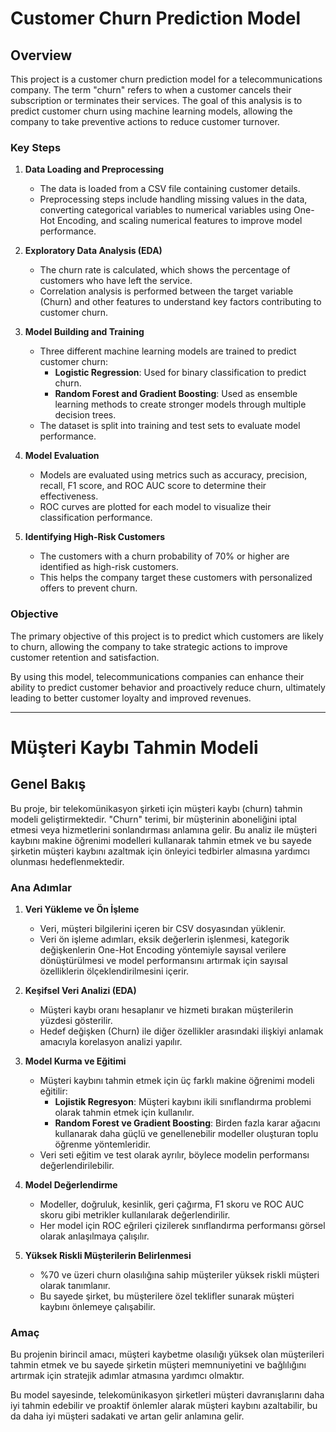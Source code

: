 # Customer Churn Prediction Model

## Overview
This project is a customer churn prediction model for a telecommunications company. The term "churn" refers to when a customer cancels their subscription or terminates their services. The goal of this analysis is to predict customer churn using machine learning models, allowing the company to take preventive actions to reduce customer turnover.

### Key Steps
1. **Data Loading and Preprocessing**
   - The data is loaded from a CSV file containing customer details.
   - Preprocessing steps include handling missing values in the data, converting categorical variables to numerical variables using One-Hot Encoding, and scaling numerical features to improve model performance.

2. **Exploratory Data Analysis (EDA)**
   - The churn rate is calculated, which shows the percentage of customers who have left the service.
   - Correlation analysis is performed between the target variable (Churn) and other features to understand key factors contributing to customer churn.

3. **Model Building and Training**
   - Three different machine learning models are trained to predict customer churn:
     - **Logistic Regression**: Used for binary classification to predict churn.
     - **Random Forest and Gradient Boosting**: Used as ensemble learning methods to create stronger models through multiple decision trees.
   - The dataset is split into training and test sets to evaluate model performance.

4. **Model Evaluation**
   - Models are evaluated using metrics such as accuracy, precision, recall, F1 score, and ROC AUC score to determine their effectiveness.
   - ROC curves are plotted for each model to visualize their classification performance.

5. **Identifying High-Risk Customers**
   - The customers with a churn probability of 70% or higher are identified as high-risk customers.
   - This helps the company target these customers with personalized offers to prevent churn.

### Objective
The primary objective of this project is to predict which customers are likely to churn, allowing the company to take strategic actions to improve customer retention and satisfaction.

By using this model, telecommunications companies can enhance their ability to predict customer behavior and proactively reduce churn, ultimately leading to better customer loyalty and improved revenues.

---

# Müşteri Kaybı Tahmin Modeli

## Genel Bakış
Bu proje, bir telekomünikasyon şirketi için müşteri kaybı (churn) tahmin modeli geliştirmektedir. "Churn" terimi, bir müşterinin aboneliğini iptal etmesi veya hizmetlerini sonlandırması anlamına gelir. Bu analiz ile müşteri kaybını makine öğrenimi modelleri kullanarak tahmin etmek ve bu sayede şirketin müşteri kaybını azaltmak için önleyici tedbirler almasına yardımcı olunması hedeflenmektedir.

### Ana Adımlar
1. **Veri Yükleme ve Ön İşleme**
   - Veri, müşteri bilgilerini içeren bir CSV dosyasından yüklenir.
   - Veri ön işleme adımları, eksik değerlerin işlenmesi, kategorik değişkenlerin One-Hot Encoding yöntemiyle sayısal verilere dönüştürülmesi ve model performansını artırmak için sayısal özelliklerin ölçeklendirilmesini içerir.

2. **Keşifsel Veri Analizi (EDA)**
   - Müşteri kaybı oranı hesaplanır ve hizmeti bırakan müşterilerin yüzdesi gösterilir.
   - Hedef değişken (Churn) ile diğer özellikler arasındaki ilişkiyi anlamak amacıyla korelasyon analizi yapılır.

3. **Model Kurma ve Eğitimi**
   - Müşteri kaybını tahmin etmek için üç farklı makine öğrenimi modeli eğitilir:
     - **Lojistik Regresyon**: Müşteri kaybını ikili sınıflandırma problemi olarak tahmin etmek için kullanılır.
     - **Random Forest ve Gradient Boosting**: Birden fazla karar ağacını kullanarak daha güçlü ve genellenebilir modeller oluşturan toplu öğrenme yöntemleridir.
   - Veri seti eğitim ve test olarak ayrılır, böylece modelin performansı değerlendirilebilir.

4. **Model Değerlendirme**
   - Modeller, doğruluk, kesinlik, geri çağırma, F1 skoru ve ROC AUC skoru gibi metrikler kullanılarak değerlendirilir.
   - Her model için ROC eğrileri çizilerek sınıflandırma performansı görsel olarak anlaşılmaya çalışılır.

5. **Yüksek Riskli Müşterilerin Belirlenmesi**
   - %70 ve üzeri churn olasılığına sahip müşteriler yüksek riskli müşteri olarak tanımlanır.
   - Bu sayede şirket, bu müşterilere özel teklifler sunarak müşteri kaybını önlemeye çalışabilir.

### Amaç
Bu projenin birincil amacı, müşteri kaybetme olasılığı yüksek olan müşterileri tahmin etmek ve bu sayede şirketin müşteri memnuniyetini ve bağlılığını artırmak için stratejik adımlar atmasına yardımcı olmaktır.

Bu model sayesinde, telekomünikasyon şirketleri müşteri davranışlarını daha iyi tahmin edebilir ve proaktif önlemler alarak müşteri kaybını azaltabilir, bu da daha iyi müşteri sadakati ve artan gelir anlamına gelir.

